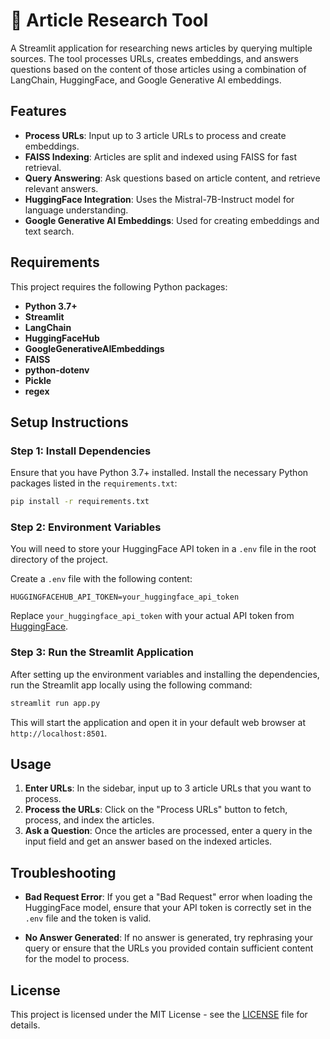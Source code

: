 
# 📰 Article Research Tool

A Streamlit application for researching news articles by querying multiple sources. The tool processes URLs, creates embeddings, and answers questions based on the content of those articles using a combination of LangChain, HuggingFace, and Google Generative AI embeddings.

## Features

- **Process URLs**: Input up to 3 article URLs to process and create embeddings.
- **FAISS Indexing**: Articles are split and indexed using FAISS for fast retrieval.
- **Query Answering**: Ask questions based on article content, and retrieve relevant answers.
- **HuggingFace Integration**: Uses the Mistral-7B-Instruct model for language understanding.
- **Google Generative AI Embeddings**: Used for creating embeddings and text search.

## Requirements

This project requires the following Python packages:

- **Python 3.7+**
- **Streamlit**
- **LangChain**
- **HuggingFaceHub**
- **GoogleGenerativeAIEmbeddings**
- **FAISS**
- **python-dotenv**
- **Pickle**
- **regex**

## Setup Instructions

### Step 1: Install Dependencies

Ensure that you have Python 3.7+ installed. Install the necessary Python packages listed in the `requirements.txt`:

```bash
pip install -r requirements.txt
```

### Step 2: Environment Variables

You will need to store your HuggingFace API token in a `.env` file in the root directory of the project.

Create a `.env` file with the following content:

```env
HUGGINGFACEHUB_API_TOKEN=your_huggingface_api_token
```

Replace `your_huggingface_api_token` with your actual API token from [HuggingFace](https://huggingface.co/).

### Step 3: Run the Streamlit Application

After setting up the environment variables and installing the dependencies, run the Streamlit app locally using the following command:

```bash
streamlit run app.py
```

This will start the application and open it in your default web browser at `http://localhost:8501`.

## Usage

1. **Enter URLs**: In the sidebar, input up to 3 article URLs that you want to process.
2. **Process the URLs**: Click on the "Process URLs" button to fetch, process, and index the articles.
3. **Ask a Question**: Once the articles are processed, enter a query in the input field and get an answer based on the indexed articles.

## Troubleshooting

- **Bad Request Error**: If you get a "Bad Request" error when loading the HuggingFace model, ensure that your API token is correctly set in the `.env` file and the token is valid.
  
- **No Answer Generated**: If no answer is generated, try rephrasing your query or ensure that the URLs you provided contain sufficient content for the model to process.

## License

This project is licensed under the MIT License - see the [LICENSE](LICENSE) file for details.
